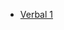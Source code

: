 <html>
<head></head>
<body>
	<ul>
	  <li><a href="https://ambarfulzele.github.io/Test/Verbal_1.html">Verbal 1</a></li>
	</ul>
</body></html>
